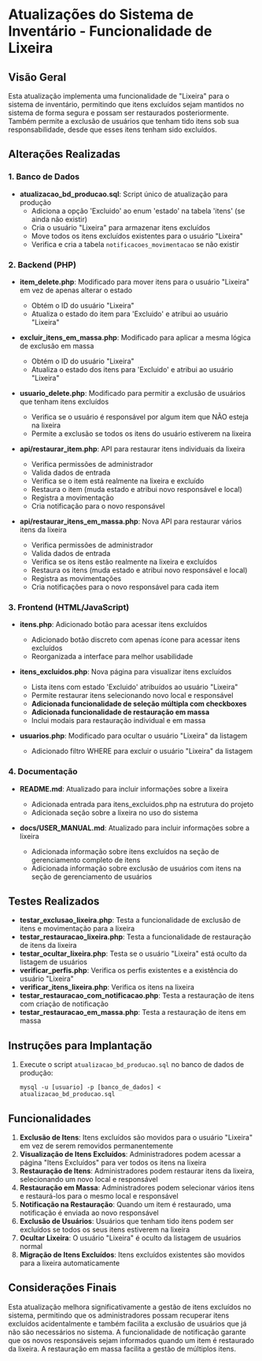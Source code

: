 # Atualizações do Sistema de Inventário - Funcionalidade de Lixeira

## Visão Geral

Esta atualização implementa uma funcionalidade de "Lixeira" para o sistema de inventário, permitindo que itens excluídos sejam mantidos no sistema de forma segura e possam ser restaurados posteriormente. Também permite a exclusão de usuários que tenham tido itens sob sua responsabilidade, desde que esses itens tenham sido excluídos.

## Alterações Realizadas

### 1. Banco de Dados

- **atualizacao_bd_producao.sql**: Script único de atualização para produção
  - Adiciona a opção 'Excluido' ao enum 'estado' na tabela 'itens' (se ainda não existir)
  - Cria o usuário "Lixeira" para armazenar itens excluídos
  - Move todos os itens excluídos existentes para o usuário "Lixeira"
  - Verifica e cria a tabela `notificacoes_movimentacao` se não existir

### 2. Backend (PHP)

- **item_delete.php**: Modificado para mover itens para o usuário "Lixeira" em vez de apenas alterar o estado
  - Obtém o ID do usuário "Lixeira"
  - Atualiza o estado do item para 'Excluido' e atribui ao usuário "Lixeira"

- **excluir_itens_em_massa.php**: Modificado para aplicar a mesma lógica de exclusão em massa
  - Obtém o ID do usuário "Lixeira"
  - Atualiza o estado dos itens para 'Excluido' e atribui ao usuário "Lixeira"

- **usuario_delete.php**: Modificado para permitir a exclusão de usuários que tenham itens excluídos
  - Verifica se o usuário é responsável por algum item que NÃO esteja na lixeira
  - Permite a exclusão se todos os itens do usuário estiverem na lixeira

- **api/restaurar_item.php**: API para restaurar itens individuais da lixeira
  - Verifica permissões de administrador
  - Valida dados de entrada
  - Verifica se o item está realmente na lixeira e excluído
  - Restaura o item (muda estado e atribui novo responsável e local)
  - Registra a movimentação
  - Cria notificação para o novo responsável

- **api/restaurar_itens_em_massa.php**: Nova API para restaurar vários itens da lixeira
  - Verifica permissões de administrador
  - Valida dados de entrada
  - Verifica se os itens estão realmente na lixeira e excluídos
  - Restaura os itens (muda estado e atribui novo responsável e local)
  - Registra as movimentações
  - Cria notificações para o novo responsável para cada item

### 3. Frontend (HTML/JavaScript)

- **itens.php**: Adicionado botão para acessar itens excluídos
  - Adicionado botão discreto com apenas ícone para acessar itens excluídos
  - Reorganizada a interface para melhor usabilidade

- **itens_excluidos.php**: Nova página para visualizar itens excluídos
  - Lista itens com estado 'Excluido' atribuídos ao usuário "Lixeira"
  - Permite restaurar itens selecionando novo local e responsável
  - **Adicionada funcionalidade de seleção múltipla com checkboxes**
  - **Adicionada funcionalidade de restauração em massa**
  - Inclui modais para restauração individual e em massa

- **usuarios.php**: Modificado para ocultar o usuário "Lixeira" da listagem
  - Adicionado filtro WHERE para excluir o usuário "Lixeira" da listagem

### 4. Documentação

- **README.md**: Atualizado para incluir informações sobre a lixeira
  - Adicionada entrada para itens_excluidos.php na estrutura do projeto
  - Adicionada seção sobre a lixeira no uso do sistema

- **docs/USER_MANUAL.md**: Atualizado para incluir informações sobre a lixeira
  - Adicionada informação sobre itens excluídos na seção de gerenciamento completo de itens
  - Adicionada informação sobre exclusão de usuários com itens na seção de gerenciamento de usuários

## Testes Realizados

- **testar_exclusao_lixeira.php**: Testa a funcionalidade de exclusão de itens e movimentação para a lixeira
- **testar_restauracao_lixeira.php**: Testa a funcionalidade de restauração de itens da lixeira
- **testar_ocultar_lixeira.php**: Testa se o usuário "Lixeira" está oculto da listagem de usuários
- **verificar_perfis.php**: Verifica os perfis existentes e a existência do usuário "Lixeira"
- **verificar_itens_lixeira.php**: Verifica os itens na lixeira
- **testar_restauracao_com_notificacao.php**: Testa a restauração de itens com criação de notificação
- **testar_restauracao_em_massa.php**: Testa a restauração de itens em massa

## Instruções para Implantação

1. Execute o script `atualizacao_bd_producao.sql` no banco de dados de produção:
   ```
   mysql -u [usuario] -p [banco_de_dados] < atualizacao_bd_producao.sql
   ```

## Funcionalidades

1. **Exclusão de Itens**: Itens excluídos são movidos para o usuário "Lixeira" em vez de serem removidos permanentemente
2. **Visualização de Itens Excluídos**: Administradores podem acessar a página "Itens Excluídos" para ver todos os itens na lixeira
3. **Restauração de Itens**: Administradores podem restaurar itens da lixeira, selecionando um novo local e responsável
4. **Restauração em Massa**: Administradores podem selecionar vários itens e restaurá-los para o mesmo local e responsável
5. **Notificação na Restauração**: Quando um item é restaurado, uma notificação é enviada ao novo responsável
6. **Exclusão de Usuários**: Usuários que tenham tido itens podem ser excluídos se todos os seus itens estiverem na lixeira
7. **Ocultar Lixeira**: O usuário "Lixeira" é oculto da listagem de usuários normal
8. **Migração de Itens Excluídos**: Itens excluídos existentes são movidos para a lixeira automaticamente

## Considerações Finais

Esta atualização melhora significativamente a gestão de itens excluídos no sistema, permitindo que os administradores possam recuperar itens excluídos acidentalmente e também facilita a exclusão de usuários que já não são necessários no sistema. A funcionalidade de notificação garante que os novos responsáveis sejam informados quando um item é restaurado da lixeira. A restauração em massa facilita a gestão de múltiplos itens.